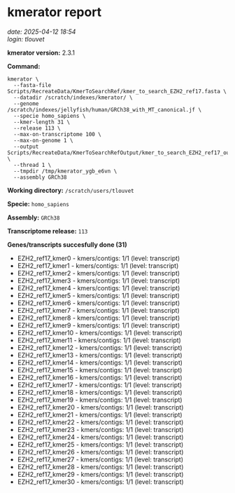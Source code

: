 # kmerator report
*date: 2025-04-12 18:54*  
*login: tlouvet*

**kmerator version:** 2.3.1

**Command:**

```
kmerator \
  --fasta-file Scripts/RecreateData/KmerToSearchRef/kmer_to_search_EZH2_ref17.fasta \
  --datadir /scratch/indexes/kmerator/ \
  --genome /scratch/indexes/jellyfish/human/GRCh38_with_MT_canonical.jf \
  --specie homo_sapiens \
  --kmer-length 31 \
  --release 113 \
  --max-on-transcriptome 100 \
  --max-on-genome 1 \
  --output Scripts/RecreateData/KmerToSearchRefOutput/kmer_to_search_EZH2_ref17_output \
  --thread 1 \
  --tmpdir /tmp/kmerator_ygb_e6vn \
  --assembly GRCh38
```

**Working directory:** `/scratch/users/tlouvet`

**Specie:** `homo_sapiens`

**Assembly:** `GRCh38`

**Transcriptome release:** `113`

**Genes/transcripts succesfully done (31)**

- EZH2_ref17_kmer0 - kmers/contigs: 1/1 (level: transcript)
- EZH2_ref17_kmer1 - kmers/contigs: 1/1 (level: transcript)
- EZH2_ref17_kmer2 - kmers/contigs: 1/1 (level: transcript)
- EZH2_ref17_kmer3 - kmers/contigs: 1/1 (level: transcript)
- EZH2_ref17_kmer4 - kmers/contigs: 1/1 (level: transcript)
- EZH2_ref17_kmer5 - kmers/contigs: 1/1 (level: transcript)
- EZH2_ref17_kmer6 - kmers/contigs: 1/1 (level: transcript)
- EZH2_ref17_kmer7 - kmers/contigs: 1/1 (level: transcript)
- EZH2_ref17_kmer8 - kmers/contigs: 1/1 (level: transcript)
- EZH2_ref17_kmer9 - kmers/contigs: 1/1 (level: transcript)
- EZH2_ref17_kmer10 - kmers/contigs: 1/1 (level: transcript)
- EZH2_ref17_kmer11 - kmers/contigs: 1/1 (level: transcript)
- EZH2_ref17_kmer12 - kmers/contigs: 1/1 (level: transcript)
- EZH2_ref17_kmer13 - kmers/contigs: 1/1 (level: transcript)
- EZH2_ref17_kmer14 - kmers/contigs: 1/1 (level: transcript)
- EZH2_ref17_kmer15 - kmers/contigs: 1/1 (level: transcript)
- EZH2_ref17_kmer16 - kmers/contigs: 1/1 (level: transcript)
- EZH2_ref17_kmer17 - kmers/contigs: 1/1 (level: transcript)
- EZH2_ref17_kmer18 - kmers/contigs: 1/1 (level: transcript)
- EZH2_ref17_kmer19 - kmers/contigs: 1/1 (level: transcript)
- EZH2_ref17_kmer20 - kmers/contigs: 1/1 (level: transcript)
- EZH2_ref17_kmer21 - kmers/contigs: 1/1 (level: transcript)
- EZH2_ref17_kmer22 - kmers/contigs: 1/1 (level: transcript)
- EZH2_ref17_kmer23 - kmers/contigs: 1/1 (level: transcript)
- EZH2_ref17_kmer24 - kmers/contigs: 1/1 (level: transcript)
- EZH2_ref17_kmer25 - kmers/contigs: 1/1 (level: transcript)
- EZH2_ref17_kmer26 - kmers/contigs: 1/1 (level: transcript)
- EZH2_ref17_kmer27 - kmers/contigs: 1/1 (level: transcript)
- EZH2_ref17_kmer28 - kmers/contigs: 1/1 (level: transcript)
- EZH2_ref17_kmer29 - kmers/contigs: 1/1 (level: transcript)
- EZH2_ref17_kmer30 - kmers/contigs: 1/1 (level: transcript)
